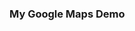 <html>
  <head>
    <style>
      /* Set the size of the div element that contains the map */
      #map {
        height: 400px;  /* The height is 400 pixels */
        width: 100%;  /* The width is the width of the web page */
       }
    </style>
  </head>
  <body>
    <h3>My Google Maps Demo</h3>
    <!--The div element for the map -->
    <div id="map"></div>
    <script>
// Initialize and add the map
function initMap() {
  // The location of Starkville
  var starkville = {lat: 33.451, lng: -88.834};
  // The map, centered at Starkville
  var map = new google.maps.Map(
      document.getElementById('map'), {zoom: 4, center: starkville});
  // The marker, positioned at Starkville
  var marker = new google.maps.Marker({position: starkville, map: map});
}
    </script>
    <script async defer
    src="https://maps.googleapis.com/maps/api/js?key=AIzaSyBo06wLVaJdmOdXeeS_MoAYn3-GiqusDhM&callback=initMap">
    </script>
  </body>
</html>
